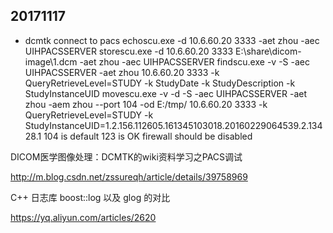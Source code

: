 
## 20171117

-	dcmtk connect to pacs
echoscu.exe -d 10.6.60.20 3333 -aet zhou -aec UIHPACSSERVER
storescu.exe -d 10.6.60.20 3333 E:\share\dicom-image\1.dcm -aet zhou -aec UIHPACSSERVER
findscu.exe -v -S -aec UIHPACSSERVER -aet zhou 10.6.60.20 3333 -k QueryRetrieveLevel=STUDY -k StudyDate -k StudyDescription -k StudyInstanceUID
movescu.exe -v -d -S -aec UIHPACSSERVER -aet zhou -aem zhou --port 104 -od E:/tmp/ 10.6.60.20 3333 -k QueryRetrieveLevel=STUDY -k StudyInstanceUID=1.2.156.112605.161345103018.20160229064539.2.13428.1
104 is default
123 is OK
firewall should be disabled

DICOM医学图像处理：DCMTK的wiki资料学习之PACS调试

http://m.blog.csdn.net/zssureqh/article/details/39758969


C++ 日志库 boost::log 以及 glog 的对比

https://yq.aliyun.com/articles/2620
